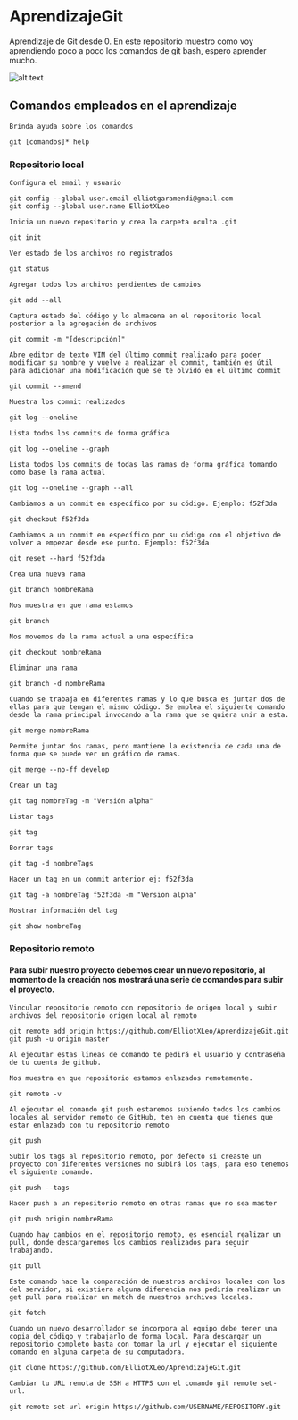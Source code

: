 # AprendizajeGit
Aprendizaje de Git desde 0.
En este repositorio muestro como voy aprendiendo poco a poco los comandos de git bash, espero aprender mucho.

![alt text](https://miro.medium.com/max/352/1*qR6xp69TZSS9Dv_ZBxTw1w.jpeg)

## Comandos empleados en el aprendizaje
```
Brinda ayuda sobre los comandos

git [comandos]* help
```
### Repositorio local
```
Configura el email y usuario

git config --global user.email elliotgaramendi@gmail.com
git config --global user.name ElliotXLeo
```

```
Inicia un nuevo repositorio y crea la carpeta oculta .git

git init
```

```
Ver estado de los archivos no registrados

git status
```

```
Agregar todos los archivos pendientes de cambios

git add --all
```

```
Captura estado del código y lo almacena en el repositorio local posterior a la agregación de archivos

git commit -m "[descripción]"
```

```
Abre editor de texto VIM del último commit realizado para poder modificar su nombre y vuelve a realizar el commit, también es útil para adicionar una modificación que se te olvidó en el último commit

git commit --amend
```

```
Muestra los commit realizados

git log --oneline
```

```
Lista todos los commits de forma gráfica

git log --oneline --graph
```

```
Lista todos los commits de todas las ramas de forma gráfica tomando como base la rama actual

git log --oneline --graph --all
```

```
Cambiamos a un commit en específico por su código. Ejemplo: f52f3da

git checkout f52f3da
```

```
Cambiamos a un commit en específico por su código con el objetivo de volver a empezar desde ese punto. Ejemplo: f52f3da

git reset --hard f52f3da
```

```
Crea una nueva rama

git branch nombreRama
```

```
Nos muestra en que rama estamos

git branch
```

```
Nos movemos de la rama actual a una específica

git checkout nombreRama
```

```
Eliminar una rama

git branch -d nombreRama
```

```
Cuando se trabaja en diferentes ramas y lo que busca es juntar dos de ellas para que tengan el mismo código. Se emplea el siguiente comando desde la rama principal invocando a la rama que se quiera unir a esta.

git merge nombreRama
```

```
Permite juntar dos ramas, pero mantiene la existencia de cada una de forma que se puede ver un gráfico de ramas.

git merge --no-ff develop
```

```
Crear un tag

git tag nombreTag -m "Versión alpha"
```

```
Listar tags

git tag
```

```
Borrar tags

git tag -d nombreTags
```

```
Hacer un tag en un commit anterior ej: f52f3da

git tag -a nombreTag f52f3da -m "Version alpha"
```

```
Mostrar información del tag

git show nombreTag
```

### Repositorio remoto
#### Para subir nuestro proyecto debemos crear un nuevo repositorio, al momento de la creación nos mostrará una serie de comandos para subir el proyecto.

```
Vincular repositorio remoto con repositorio de origen local y subir archivos del repositorio origen local al remoto

git remote add origin https://github.com/ElliotXLeo/AprendizajeGit.git
git push -u origin master

Al ejecutar estas líneas de comando te pedirá el usuario y contraseña de tu cuenta de github.
```

```
Nos muestra en que repositorio estamos enlazados remotamente.

git remote -v
```

```
Al ejecutar el comando git push estaremos subiendo todos los cambios locales al servidor remoto de GitHub, ten en cuenta que tienes que estar enlazado con tu repositorio remoto

git push
```

```
Subir los tags al repositorio remoto, por defecto si creaste un proyecto con diferentes versiones no subirá los tags, para eso tenemos el siguiente comando.

git push --tags
```

```
Hacer push a un repositorio remoto en otras ramas que no sea master

git push origin nombreRama
```

```
Cuando hay cambios en el repositorio remoto, es esencial realizar un pull, donde descargaremos los cambios realizados para seguir trabajando.

git pull
```

```
Este comando hace la comparación de nuestros archivos locales con los del servidor, si existiera alguna diferencia nos pediría realizar un get pull para realizar un match de nuestros archivos locales.

git fetch
```

```
Cuando un nuevo desarrollador se incorpora al equipo debe tener una copia del código y trabajarlo de forma local. Para descargar un repositorio completo basta con tomar la url y ejecutar el siguiente comando en alguna carpeta de su computadora.

git clone https://github.com/ElliotXLeo/AprendizajeGit.git
```

```
Cambiar tu URL remota de SSH a HTTPS con el comando git remote set-url.

git remote set-url origin https://github.com/USERNAME/REPOSITORY.git
```


